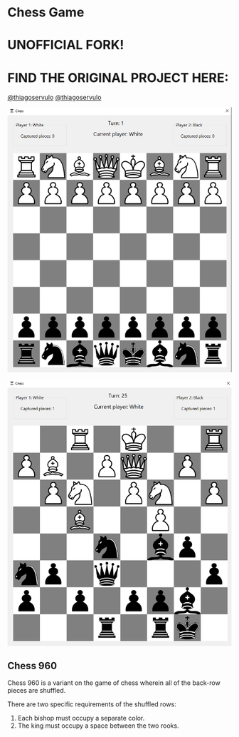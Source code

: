 # Chess Game

# UNOFFICIAL FORK!
# FIND THE ORIGINAL PROJECT HERE:

[@thiagoservulo](https://github.com/ThiagoServulo/Chess)
[@thiagoservulo](https://github.com/ThiagoServulo)

![Chess board][board_1]

![Chess board][board_2]

## Chess 960
Chess 960 is a variant on the game of chess wherein all of the back-row pieces are shuffled.

There are two specific requirements of the shuffled rows:
1. Each bishop must occupy a separate color.
2. The king must occupy a space between the two rooks.

[board_1]: images/chess_1.png
[board_2]: images/chess_2.png

